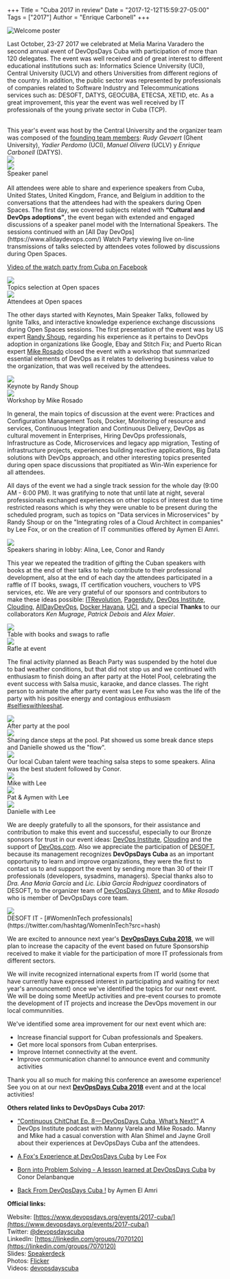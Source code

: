 +++
Title = "Cuba 2017 in review"
Date = "2017-12-12T15:59:27-05:00"
Tags = ["2017"]
Author = "Enrique Carbonell"
+++

![Welcome poster](/blog/2017-cuba/welcome.png)

Last October, 23-27 2017 we celebrated at Melia Marina Varadero the second 
annual event of DevOpsDays Cuba with participation of more than 120 delegates. 
The event was well received and of great interest to different educational institutions such as: Informatics 
Science University (UCI), Central University (UCLV) and others Universities 
from different regions of the country. In addition, the public sector was 
represented by professionals of companies related to Software Industry 
and Telecommunications services such as: DESOFT, DATYS, GEOCUBA, ETECSA, XETID, etc. 
As a great improvement, this year the event was well received by IT professionals 
of the young private sector in Cuba (TCP).

<div class = "row">
  <div class = "col-md-8">
  <br>  
  This year's event was host by the Central University and the 
  organizer team was composed of the <a href="/events/2017-cuba/contact">founding team members</a>: <i>Rudy Gevaert</i> (Ghent University), 
  <i>Yadier Perdomo</i> (UCI), <i>Manuel Olivera</i> (UCLV) y <i>Enrique Carbonell</i> (DATYS).
  </div>

  <div class = "col-md-4">
    <img src="/blog/2017-cuba/floorsticker.jpg" style="max-width: 100%" />
  </div>

</div>

<div class = "row">

  <div class = "col-md-4">
    <img src="/blog/2017-cuba/speaker-panel.jpg" style="max-width: 100%" />
    <br>
    Speaker panel
  </div>

  <div class = "col-md-8">
  <br>  
  All attendees were able to share and experience speakers from Cuba, United States, United Kingdom, France, and Belgium in addition to the conversations that the attendees had with the speakers during Open Spaces. The first day, we covered subjects related with <b>“Cultural and DevOps adoptions”</b>, the event began with extended and engaged discussions of a speaker panel model with the International Speakers. The sessions continued with an [All Day DevOps](https://www.alldaydevops.com/) Watch Party viewing live on-line transmissions of talks selected by attendees votes followed by discussions during Open Spaces.
  </div>
</div>

[Video of the watch party from Cuba on Facebook](https://www.facebook.com/AllDayDevOps/videos/437913373272909/)
  
<div class = "row">

  <div class = "col-md-6">
    <img src="/blog/2017-cuba/openspaces-1.JPG" style="max-width: 100%" />
    <br>
      Topics selection at Open spaces
  </div>

  <div class = "col-md-6">
    <img src="/blog/2017-cuba/openspaces-2.JPG" style="max-width: 100%" />
    <br>
      Attendees at Open spaces
  </div>

</div>

The other days started with Keynotes, Main Speaker Talks, 
followed by Ignite Talks, and interactive knowledge experience exchange discussions during Open Spaces sessions. The first presentation of the event was by US expert [Randy 
Shoup](https://www.devopsdays.org/events/2017-cuba/speakers/randy-shoup/), 
regarding his experience as it pertains to DevOps adoption in organizations like 
Google, Ebay and  Stitch Fix; and Puerto Rican expert 
[Mike Rosado](https://www.devopsdays.org/events/2017-cuba/program/mike-rosado/) 
closed the event with a workshop that summarized essential elements of DevOps as it relates to delivering business value to the organization, that was well received by the attendees.

<div class = "row">

  <div class = "col-md-6">
    <img src="/blog/2017-cuba/randyshoup-main-talk.JPG" style="max-width: 100%" />
    <br>
      Keynote by Randy Shoup
  </div>

  <div class = "col-md-6">
    <img src="/blog/2017-cuba/mike-workshop.JPG" style="max-width: 100%" />
    <br>
      Workshop by Mike Rosado
  </div>

</div>

In general, the main topics of discussion at the event were: Practices 
and Configuration Management Tools, Docker, Monitoring of resource and 
services, Continuous Integration and Continuous Delivery, DevOps as cultural 
movement in Enterprises, Hiring DevOps professionals, Infrastructure as Code, 
Microservices and legacy app migration, Testing of infrastructure projects, 
experiences building reactive applications, Big Data solutions with DevOps approach, 
and other interesting topics presented during open space discussions that 
propitiated as Win-Win experience for all attendees.

All days of the event we had a single track session for the whole day (9:00 AM - 6:00 PM). It was gratifying to note 
that until late at night, several professionals exchanged experiences on 
other topics of interest due to time restricted reasons which is why they were unable to be present during the scheduled program, such as topics on "Data services in Microservices" by Randy Shoup or on the "Integrating roles of a Cloud Architect in companies" by Lee Fox, or on the creation of IT communities offered by Aymen El Amri.

<img src="/blog/2017-cuba/speakers-lobby.jpg" style="max-width: 100%" />
<br>
Speakers sharing in lobby: Alina, Lee, Conor and Randy

This year we repeated the tradition of gifting the Cuban speakers with books at the end 
of their talks to help contribute to their professional development, also at 
the end of each day the attendees participated in a raffle of IT books, 
swags, IT certification vouchers, vouchers to VPS services, etc. We are 
very grateful of our sponsors and contributors to make these ideas possible: [ITRevolution](https://itrevolution.com/), 
[Pagerduty](https://www.pagerduty.com/), [DevOps Institute](http://devopsinstitute.com/), 
[Clouding](https://clouding.io/), [AllDayDevOps](https://www.alldaydevops.com/), 
[Docker Havana](https://www.meetup.com/Docker-Havana/), [UCI](https://www.uci.cu/), 
and a special <strong>Thanks</strong> to our collaborators <i>Ken Mugrage</i>, <i>Patrick Debois</i> and <i>Alex Maier</i>.

<div class = "row">

  <div class = "col-md-6">
    <img src="/blog/2017-cuba/rifa1.JPG" style="max-width: 100%" />
    <br>
    Table with books and swags to rafle
  </div>

  <div class = "col-md-6">
    <img src="/blog/2017-cuba/rifa2.JPG" style="max-width: 100%" />
    <br>
    Rafle at event
  </div>

</div>

The final activity planned as Beach Party was suspended by the hotel due 
to bad weather conditions, but that did not stop us and we continued 
with enthusiasm to finish doing an after party at the Hotel Pool, celebrating 
the event success with Salsa music, karaoke, and dance classes. The right person 
to animate the after party event was Lee Fox who was the life of the party with his positive energy and contagious 
enthusiasm [#selfieswithleeshat](https://twitter.com/hashtag/selfieswithleeshat?src=hash).

<div class = "row">

  <div class = "col-md-4">
    <img src="/blog/2017-cuba/fiesta1.JPG" style="max-width: 100%" />
    <br>
    After party at the pool
  </div>

  <div class = "col-md-4">
    <img src="/blog/2017-cuba/fiesta2.JPG" style="max-width: 100%" />
    <br>
    Sharing dance steps at the pool. Pat showed us some break dance steps and Danielle showed us the "flow". 
  </div>

  <div class = "col-md-4">
    <img src="/blog/2017-cuba/fiesta3.JPG" style="max-width: 100%" />
    <br>
    Our local Cuban talent were teaching salsa steps to some speakers. Alina was the best student followed by Conor.
  </div>

</div>

<div class = "row">

  <div class = "col-md-4">
    <img src="/blog/2017-cuba/lee1.jpg" style="max-width: 100%" />
    <br>
    Mike with Lee
  </div>

  <div class = "col-md-4">
    <img src="/blog/2017-cuba/lee2.jpg" style="max-width: 100%" />
    <br>
    Pat & Aymen with Lee
  </div>

  <div class = "col-md-4">
    <img src="/blog/2017-cuba/lee3.jpg" style="max-width: 100%" />
    <br>
    Danielle with Lee
  </div>

</div>

We are deeply gratefully to all the sponsors, for their assistance and contribution to make this event and successful, especially to our Bronze sponsors for trust in our event ideas: [DevOps Institute](https://devopsinstitute.com/), 
[Clouding](http://clouding.io/) and the support of [DevOps.com](http://devops.com/). 
Also we appreciate the participation of [DESOFT](http://www.desoft.cu/), because its management recognizes <b>
DevOpsDays Cuba</b> as an important opportunity to learn and improve organizations, 
they were the first to contact us to and suppport the event by sending more than 30 of their IT professionals 
(developers, sysadmins, managers). Special thanks also to <i>Dra. Ana María García</i> and 
<i>Lic. Libia García Rodríguez</i> coordinators of DESOFT, to the organizer team of 
[DevOpsDays Ghent](https://www.devopsdays.org/events/2016-ghent/contact/), and to <i>Mike Rosado</i> 
who is member of DevOpsDays core team.

<img src="/blog/2017-cuba/desoft-women-attendees.png" style="max-width: 50%" />
<br>
DESOFT IT - [#WomenInTech professionals](https://twitter.com/hashtag/WomenInTech?src=hash)

We are excited to announce next year's <b>[DevOpsDays Cuba 2018](https://www.devopsdays.org/events/2018-cuba)</b>, we will plan 
to increase the capacity of the event based on future Sponsorship received to 
make it viable for the participation of more IT professionals from different sectors.
 
We will invite recognized international experts from IT world (some that have currently have expressed interest in participating and waiting for next year's announcement) once we've identified the topics for our next event. We will be doing some MeetUp activities and pre-event courses to promote the development of IT projects and increase the DevOps movement in our local communnities.

We've identified some area improvement for our next event which are:

- Increase financial support for Cuban professionals and Speakers.	
- Get more local sponsors from Cuban enterprises.
- Improve Internet connectivity at the event.
- Improve communication channel to announce event and community activities


Thank you all so much for making this conference an awesome experience! 
See you on at our next <b>[DevOpsDays Cuba 2018](https://www.devopsdays.org/events/2018-cuba)</b> event and at the local activities!

<b>Others related links to DevOpsDays Cuba 2017:</b>

- [“Continuous ChitChat Ep. 8 — DevOpsDays Cuba, What’s Next?”](https://soundcloud.com/user-146353502/continuous-chitchat-ep-8-the-one-where-manny-and-mike-recap-devopsdays-cuba) 
A DevOps Institute podcast with Manny Varela and Mike Rosado. Manny and Mike had a casual converstion with Alan Shimel and Jayne Groll about their experiences at DevOpsDays Cuba anf the attendees.

- [A Fox's Experience at DevOpsDays Cuba](http://www.readthefoxsmanual.com/2017/11/devopsdays-cuba.html) 
by Lee Fox

- [Born into Problem Solving - A lesson learned at DevOpsDays Cuba](http://insight.welovesalt.com/post/102ek8q/born-into-problem-solving-a-lesson-learned-at-devopsdays-cuba)
by Conor Delanbanque

- [Back From DevOpsDays Cuba !](https://medium.com/devopslinks/back-from-devopsdays-cuba-70d0098ba9d2)
by Aymen El Amri

<b>Official links:</b>

Website: [https://www.devopsdays.org/events/2017-cuba/](https://www.devopsdays.org/events/2017-cuba/)
<br>
Twitter: [@devopsdayscuba](https://twitter.com/devopsdayscuba)
<br>
LinkedIn: [https://linkedin.com/groups/7070120](https://linkedin.com/groups/7070120)
<br>
Slides: [Speakerdeck](https://speakerdeck.com/devopsdayscuba)
<br>
Photos: [Flicker](https://www.flickr.com/photos/devopsdayscuba/sets/72157686783672782)
<br>
Videos: [devopsdayscuba](https://www.youtube.com/playlist?list=PLQNo7rFEalvML1iGKGDJE9VE1D3a96Yek)
